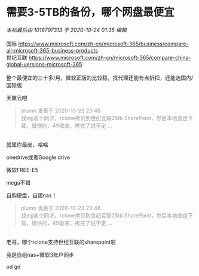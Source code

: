 # 需要3-5TB的备份，哪个网盘最便宜


<i class="pstatus"> 本帖最后由 1016797313 于 2020-10-24 01:35 编辑 </i><br />
<br />
国际 https://www.microsoft.com/zh-cn/microsoft-365/business/compare-all-microsoft-365-business-products<br />
世纪互联 https://www.microsoft.com/zh-cn/microsoft-365/compare-china-global-versions-microsoft-365<br />
<br />
整个最便宜的三十多/月，微软正版的比较稳，找代理还能有点折扣，还能选国内/国际版

天翼云吧

<div class="quote"><blockquote><font color="#999999">plumn 发表于 2020-10-23 23:48</font><br />
<font color="#999999">找mjj收个同济，rclone拷贝到世纪互联25tb SharePoint，然后本地直连下载，很快的，49收来，拷完了说不定 ...</font></blockquote></div><br />
就属你最皮，哈哈

onedrive或者Google drive

微软FREE-E5

mega不错

自购硬盘，自建nas！

<div class="quote"><blockquote><font color="#999999">plumn 发表于 2020-10-23 23:48</font><br />
<font color="#999999">找mjj收个同济，rclone拷贝到世纪互联25tb SharePoint，然后本地直连下载，很快的，49收来，拷完了说不定 ...</font></blockquote></div><br />
老哥，哪个rclone支持世纪互联的sharepoint啦

我是自组nas+微软3账户同步<img src="static/image/smiley/default/lol.gif" smilieid="12" border="0" alt="" />

od gd
